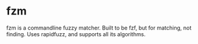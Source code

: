 # fzm

fzm is a commandline fuzzy matcher. Built to be fzf, but for matching, not 
finding. Uses rapidfuzz, and supports all its algorithms.
